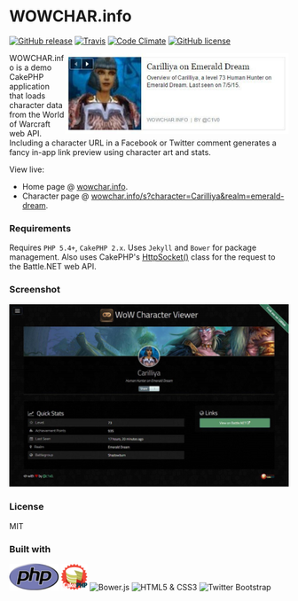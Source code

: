 # WOWCHAR.info

[![GitHub release](https://img.shields.io/github/release/chrisvogt/wowchar-info.svg?style=flat-square)]()
[![Travis](https://img.shields.io/travis/chrisvogt/wowchar-info.svg?style=flat-square)]()
[![Code Climate](https://img.shields.io/codeclimate/github/chrisvogt/wowchar-info.svg?style=flat-square)]()
[![GitHub license](https://img.shields.io/github/license/chrisvogt/wowchar-info.svg?style=flat-square)]()

<img src="webroot/img/preview.jpg" alt="Facebook share character preview" width="404" align="right"> WOWCHAR.info is a demo CakePHP application that loads character data from the World of Warcraft web API. Including a character URL in a Facebook or Twitter comment generates a fancy in-app link preview using character art and stats.

View live:

* Home page @ [wowchar.info](http://wowchar.info).
* Character page @ [wowchar.info/s?character=Carilliya&realm=emerald-dream](http://wowchar.info/s?character=Carilliya&realm=emerald-dream).

### Requirements

Requires `PHP 5.4+`, `CakePHP 2.x`. Uses `Jekyll` and `Bower` for package management. Also uses CakePHP's [HttpSocket()](http://book.cakephp.org/2.0/en/core-utility-libraries/httpsocket.html) class for the request to the Battle.NET web API.

### Screenshot

[![WOWCHAR.info](webroot/img/screenshot.jpg)](http://wowchar.info)

### License

MIT

### Built with

<p align="left">
	<img src="webroot/img/php-med-trans.png" alt="PHP" height="48">
	<img src="webroot/img/cake-logo-smaller.png" alt="CakePHP" height="48">
	<img src="http://bower.io/img/bower-logo.svg" alt="Bower.js" height="48">
	<img src="https://upload.wikimedia.org/wikipedia/commons/1/1b/CSS3_and_HTML5_badges.svg" alt="HTML5 &amp; CSS3" height="48">
	<img src="https://upload.wikimedia.org/wikipedia/commons/e/ea/Boostrap_logo.svg" alt="Twitter Bootstrap" height="48">
</p>
